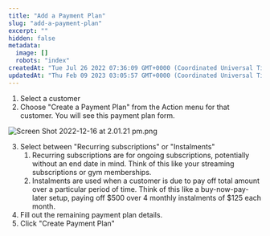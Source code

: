 ```yaml
---
title: "Add a Payment Plan"
slug: "add-a-payment-plan"
excerpt: ""
hidden: false
metadata: 
  image: []
  robots: "index"
createdAt: "Tue Jul 26 2022 07:36:09 GMT+0000 (Coordinated Universal Time)"
updatedAt: "Thu Feb 09 2023 03:05:57 GMT+0000 (Coordinated Universal Time)"
---
```

1. Select a customer
2. Choose "Create a Payment Plan" from the Action menu for that customer. You will see this payment plan form.

![](https://files.readme.io/aebd6b4-Screen_Shot_2022-12-16_at_2.01.21_pm.png "Screen Shot 2022-12-16 at 2.01.21 pm.png")

3. Select between "Recurring subscriptions" or "Instalments"
   1. Recurring subscriptions are for ongoing subscriptions, potentially without an end date in mind. Think of this like your streaming subscriptions or gym memberships.
   2. Instalments are used when a customer is due to pay off total amount over a particular period of time. Think of this like a buy-now-pay-later setup, paying off $500 over 4 monthly instalments of $125 each month.
4. Fill out the remaining payment plan details.
5. Click "Create Payment Plan"
